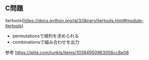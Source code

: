 ## C問題
itertools(https://docs.python.org/ja/3/library/itertools.html#module-itertools)

- permutationsで順列を求められる
- combinationsで組み合わせを出力

参考
https://qiita.com/junkls/items/10384950963056cc8e08


